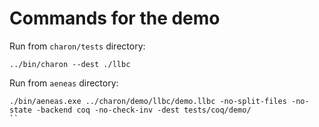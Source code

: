 # Commands for the demo
Run from `charon/tests` directory:
```
../bin/charon --dest ./llbc
```

Run from `aeneas` directory:
```
./bin/aeneas.exe ../charon/demo/llbc/demo.llbc -no-split-files -no-state -backend coq -no-check-inv -dest tests/coq/demo/
``
